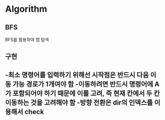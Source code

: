 # Algorithm

## BFS
BFS를 활용하여 맵 탐색

## 구현
-최소 명령어를 입력하기 위해선 시작점은 반드시 다음 이동 가능 경로가 1개여야 함
-이동하려면 반드시 명령어에 A가 포함되어야 하기 때문에 이를 고려, 즉 현재 칸에서 두 칸 이동하는 것을 고려해야 함
-방향 전환은 dir의 인덱스를 이용해서 check
-
